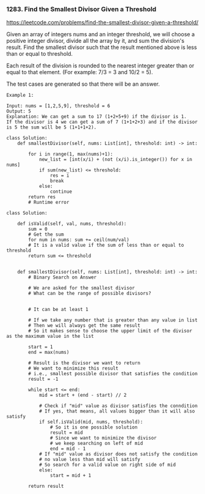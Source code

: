 ### 1283. Find the Smallest Divisor Given a Threshold

https://leetcode.com/problems/find-the-smallest-divisor-given-a-threshold/

Given an array of integers nums and an integer threshold, we will choose a positive integer divisor, divide all the array by it, and sum the division's result. Find the smallest divisor such that the result mentioned above is less than or equal to threshold.

Each result of the division is rounded to the nearest integer greater than or equal to that element. (For example: 7/3 = 3 and 10/2 = 5).

The test cases are generated so that there will be an answer.

```
Example 1:

Input: nums = [1,2,5,9], threshold = 6
Output: 5
Explanation: We can get a sum to 17 (1+2+5+9) if the divisor is 1. 
If the divisor is 4 we can get a sum of 7 (1+1+2+3) and if the divisor is 5 the sum will be 5 (1+1+1+2). 
```

```
class Solution:
    def smallestDivisor(self, nums: List[int], threshold: int) -> int:
    
        for i in range(1, max(nums)+1):
            new_list = [int(x/i) + (not (x/i).is_integer()) for x in nums] 
            if sum(new_list) <= threshold:
                res = i 
                break 
            else:
                continue 
        return res  
        # Runtime error 
```

```
class Solution:

    def isValid(self, val, nums, threshold):        
        sum = 0
        # Get the sum
        for num in nums: sum += ceil(num/val)
        # It is a valid value if the sum of less than or equal to threshold
        return sum <= threshold

    
    def smallestDivisor(self, nums: List[int], threshold: int) -> int:
        # Binary Search on Answer
        
        # We are asked for the smallest divisor
        # What can be the range of possible divisors?
        
        
        # It can be at least 1
        
        # If we take any number that is greater than any value in list
        # Then we will always get the same result
        # So it makes sense to choose the upper limit of the divisor as the maximum value in the list
        
        start = 1
        end = max(nums)
        
        # Result is the divisor we want to return
        # We want to minimize this result 
        # i.e., smallest possible divisor that satisfies the condition
        result = -1
        
        while start <= end:
            mid = start + (end - start) // 2
            
            # Check if "mid" value as divisor satisfies the conndition
            # If yes, that means, all values bigger than it will also satisfy
            if self.isValid(mid, nums, threshold):
                # So it is one possible solution
                result = mid
                # Since we want to minimize the divisor
                # we keep searching on left of mid
                end = mid - 1
            # If "mid" value as divisor does not satisfy the condition
            # no value less than mid will satisfy
            # So search for a valid value on right side of mid
            else: 
                start = mid + 1
                
        return result
```

